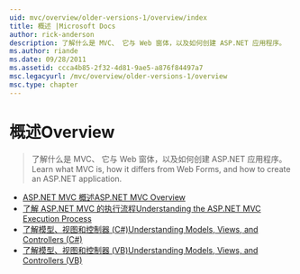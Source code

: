 ```yaml
---
uid: mvc/overview/older-versions-1/overview/index
title: 概述 |Microsoft Docs
author: rick-anderson
description: 了解什么是 MVC、 它与 Web 窗体，以及如何创建 ASP.NET 应用程序。
ms.author: riande
ms.date: 09/28/2011
ms.assetid: ccca4b85-2f32-4d81-9ae5-a876f84497a7
msc.legacyurl: /mvc/overview/older-versions-1/overview
msc.type: chapter
---
```

<a name="overview"></a><span data-ttu-id="29a88-103">概述</span><span class="sxs-lookup"><span data-stu-id="29a88-103">Overview</span></span>
====================
> <span data-ttu-id="29a88-104">了解什么是 MVC、 它与 Web 窗体，以及如何创建 ASP.NET 应用程序。</span><span class="sxs-lookup"><span data-stu-id="29a88-104">Learn what MVC is, how it differs from Web Forms, and how to create an ASP.NET application.</span></span>


- [<span data-ttu-id="29a88-105">ASP.NET MVC 概述</span><span class="sxs-lookup"><span data-stu-id="29a88-105">ASP.NET MVC Overview</span></span>](asp-net-mvc-overview.md)
- [<span data-ttu-id="29a88-106">了解 ASP.NET MVC 的执行流程</span><span class="sxs-lookup"><span data-stu-id="29a88-106">Understanding the ASP.NET MVC Execution Process</span></span>](understanding-the-asp-net-mvc-execution-process.md)
- [<span data-ttu-id="29a88-107">了解模型、视图和控制器 (C#)</span><span class="sxs-lookup"><span data-stu-id="29a88-107">Understanding Models, Views, and Controllers (C#)</span></span>](understanding-models-views-and-controllers-cs.md)
- [<span data-ttu-id="29a88-108">了解模型、视图和控制器 (VB)</span><span class="sxs-lookup"><span data-stu-id="29a88-108">Understanding Models, Views, and Controllers (VB)</span></span>](understanding-models-views-and-controllers-vb.md)
